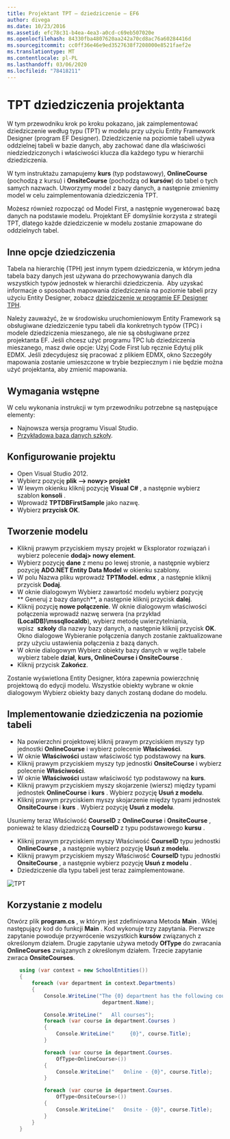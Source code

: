 ```yaml
---
title: Projektant TPT — dziedziczenie — EF6
author: divega
ms.date: 10/23/2016
ms.assetid: efc78c31-b4ea-4ea3-a0cd-c69eb507020e
ms.openlocfilehash: 84330fba4807620aa242a70cd8ac76a60284416d
ms.sourcegitcommit: cc0ff36e46e9ed3527638f7208000e8521faef2e
ms.translationtype: MT
ms.contentlocale: pl-PL
ms.lasthandoff: 03/06/2020
ms.locfileid: "78418211"
---
```

# <a name="designer-tpt-inheritance"></a>TPT dziedziczenia projektanta
W tym przewodniku krok po kroku pokazano, jak zaimplementować dziedziczenie według typu (TPT) w modelu przy użyciu Entity Framework Designer (program EF Designer). Dziedziczenie na poziomie tabeli używa oddzielnej tabeli w bazie danych, aby zachować dane dla właściwości niedziedziczonych i właściwości klucza dla każdego typu w hierarchii dziedziczenia.

W tym instruktażu zamapujemy **kurs** (typ podstawowy), **OnlineCourse** (pochodzą z kursu) i **OnsiteCourse** (pochodzą od **kursów**) do tabel o tych samych nazwach. Utworzymy model z bazy danych, a następnie zmienimy model w celu zaimplementowania dziedziczenia TPT.

Możesz również rozpocząć od Model First, a następnie wygenerować bazę danych na podstawie modelu. Projektant EF domyślnie korzysta z strategii TPT, dlatego każde dziedziczenie w modelu zostanie zmapowane do oddzielnych tabel.

## <a name="other-inheritance-options"></a>Inne opcje dziedziczenia

Tabela na hierarchię (TPH) jest innym typem dziedziczenia, w którym jedna tabela bazy danych jest używana do przechowywania danych dla wszystkich typów jednostek w hierarchii dziedziczenia.  Aby uzyskać informacje o sposobach mapowania dziedziczenia na poziomie tabeli przy użyciu Entity Designer, zobacz [dziedziczenie w programie EF Designer TPH](~/ef6/modeling/designer/inheritance/tph.md). 

Należy zauważyć, że w środowisku uruchomieniowym Entity Framework są obsługiwane dziedziczenie typu tabeli dla konkretnych typów (TPC) i modele dziedziczenia mieszanego, ale nie są obsługiwane przez projektanta EF. Jeśli chcesz użyć programu TPC lub dziedziczenia mieszanego, masz dwie opcje: Użyj Code First lub ręcznie Edytuj plik EDMX. Jeśli zdecydujesz się pracować z plikiem EDMX, okno Szczegóły mapowania zostanie umieszczone w trybie bezpiecznym i nie będzie można użyć projektanta, aby zmienić mapowania.

## <a name="prerequisites"></a>Wymagania wstępne

W celu wykonania instrukcji w tym przewodniku potrzebne są następujące elementy:

- Najnowsza wersja programu Visual Studio.
- [Przykładowa baza danych szkoły](~/ef6/resources/school-database.md).

## <a name="set-up-the-project"></a>Konfigurowanie projektu

-   Open Visual Studio 2012.
-   Wybierz pozycję **plik —&gt; nowy&gt; projekt**
-   W lewym okienku kliknij pozycję **Visual C\#** , a następnie wybierz szablon **konsoli** .
-   Wprowadź **TPTDBFirstSample** jako nazwę.
-   Wybierz **przycisk OK**.

## <a name="create-a-model"></a>Tworzenie modelu

-   Kliknij prawym przyciskiem myszy projekt w Eksplorator rozwiązań i wybierz polecenie **dodaj&gt; nowy element**.
-   Wybierz pozycję **dane** z menu po lewej stronie, a następnie wybierz pozycję **ADO.NET Entity Data Model** w okienku szablony.
-   W polu Nazwa pliku wprowadź **TPTModel. edmx** , a następnie kliknij przycisk **Dodaj**.
-   W oknie dialogowym Wybierz zawartość modelu wybierz pozycję ** Generuj z bazy danych**, a następnie kliknij przycisk **dalej**.
-   Kliknij pozycję **nowe połączenie**.
    W oknie dialogowym właściwości połączenia wprowadź nazwę serwera (na przykład **(LocalDB)\\mssqllocaldb**), wybierz metodę uwierzytelniania, wpisz  **szkoły** dla nazwy bazy danych, a następnie kliknij przycisk **OK**.
    Okno dialogowe Wybieranie połączenia danych zostanie zaktualizowane przy użyciu ustawienia połączenia z bazą danych.
-   W oknie dialogowym Wybierz obiekty bazy danych w węźle tabele wybierz tabele **dział**, **kurs, OnlineCourse i OnsiteCourse** .
-   Kliknij przycisk **Zakończ**.

Zostanie wyświetlona Entity Designer, która zapewnia powierzchnię projektową do edycji modelu. Wszystkie obiekty wybrane w oknie dialogowym Wybierz obiekty bazy danych zostaną dodane do modelu.

## <a name="implement-table-per-type-inheritance"></a>Implementowanie dziedziczenia na poziomie tabeli

-   Na powierzchni projektowej kliknij prawym przyciskiem myszy typ jednostki **OnlineCourse** i wybierz polecenie **Właściwości**.
-   W oknie **Właściwości** ustaw właściwość typ podstawowy na **kurs**.
-   Kliknij prawym przyciskiem myszy typ jednostki **OnsiteCourse** i wybierz polecenie **Właściwości**.
-   W oknie **Właściwości** ustaw właściwość typ podstawowy na **kurs**.
-   Kliknij prawym przyciskiem myszy skojarzenie (wiersz) między typami jednostek **OnlineCourse** i **kurs** .
    Wybierz pozycję **Usuń z modelu**.
-   Kliknij prawym przyciskiem myszy skojarzenie między typami jednostek **OnsiteCourse** i **kurs** .
    Wybierz pozycję **Usuń z modelu**.

Usuniemy teraz Właściwość **CourseID** z **OnlineCourse** i **OnsiteCourse** , ponieważ te klasy dziedziczą **CourseID** z typu podstawowego **kursu** .

-   Kliknij prawym przyciskiem myszy Właściwość **CourseID** typu jednostki **OnlineCourse** , a następnie wybierz pozycję **Usuń z modelu**.
-   Kliknij prawym przyciskiem myszy Właściwość **CourseID** typu jednostki **OnsiteCourse** , a następnie wybierz pozycję **Usuń z modelu** .
-   Dziedziczenie dla typu tabeli jest teraz zaimplementowane.

![TPT](~/ef6/media/tpt.png)

## <a name="use-the-model"></a>Korzystanie z modelu

Otwórz plik **program.cs** , w którym jest zdefiniowana Metoda **Main** . Wklej następujący kod do funkcji **Main** . Kod wykonuje trzy zapytania. Pierwsze zapytanie powoduje przywrócenie wszystkich **kursów** związanych z określonym działem. Drugie zapytanie używa metody **OfType** do zwracania **OnlineCourses** związanych z określonym działem. Trzecie zapytanie zwraca **OnsiteCourses**.

``` csharp
    using (var context = new SchoolEntities())
    {
        foreach (var department in context.Departments)
        {
            Console.WriteLine("The {0} department has the following courses:",
                               department.Name);

            Console.WriteLine("   All courses");
            foreach (var course in department.Courses )
            {
                Console.WriteLine("     {0}", course.Title);
            }

            foreach (var course in department.Courses.
                OfType<OnlineCourse>())
            {
                Console.WriteLine("   Online - {0}", course.Title);
            }

            foreach (var course in department.Courses.
                OfType<OnsiteCourse>())
            {
                Console.WriteLine("   Onsite - {0}", course.Title);
            }
        }
    }
```
